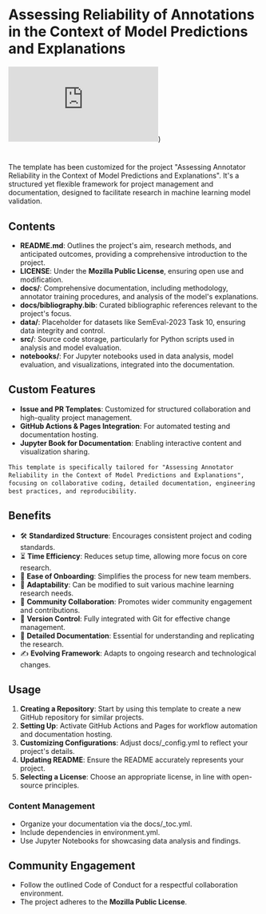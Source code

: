 # Assessing Reliability of Annotations in the Context of Model Predictions and Explanations

![Model Struture](https://github.com/hadimh93/Explainable_Annotations_Reliability/blob/main/reports/figures/model.pdf))

# 

The template has been customized for the project "Assessing Annotator Reliability in the Context of Model Predictions and Explanations". It's a structured yet flexible framework for project management and documentation, designed to facilitate research in machine learning model validation.

## Contents

- **README.md**: Outlines the project's aim, research methods, and anticipated outcomes, providing a comprehensive introduction to the project.
- **LICENSE**: Under the **Mozilla Public License**, ensuring open use and modification.
- **docs/**: Comprehensive documentation, including methodology, annotator training procedures, and analysis of the model's explanations.
- **docs/bibliography.bib**: Curated bibliographic references relevant to the project's focus.
- **data/**: Placeholder for datasets like SemEval-2023 Task 10, ensuring data integrity and control.
- **src/**: Source code storage, particularly for Python scripts used in analysis and model evaluation.
- **notebooks/**: For Jupyter notebooks used in data analysis, model evaluation, and visualizations, integrated into the documentation.

## Custom Features

- **Issue and PR Templates**: Customized for structured collaboration and high-quality project management.
- **GitHub Actions & Pages Integration**: For automated testing and documentation hosting.
- **Jupyter Book for Documentation**: Enabling interactive content and visualization sharing.

```{important}
This template is specifically tailored for "Assessing Annotator Reliability in the Context of Model Predictions and Explanations", focusing on collaborative coding, detailed documentation, engineering best practices, and reproducibility.
```

## Benefits

- 🛠️ **Standardized Structure**: Encourages consistent project and coding standards.
- ⏳ **Time Efficiency**: Reduces setup time, allowing more focus on core research.
- 🚀 **Ease of Onboarding**: Simplifies the process for new team members.
- 🎨 **Adaptability**: Can be modified to suit various machine learning research needs.
- 🤝 **Community Collaboration**: Promotes wider community engagement and contributions.
- 🔄 **Version Control**: Fully integrated with Git for effective change management.
- 📖 **Detailed Documentation**: Essential for understanding and replicating the research.
- ✍️ **Evolving Framework**: Adapts to ongoing research and technological changes.

## Usage

1. **Creating a Repository**: Start by using this template to create a new GitHub repository for similar projects.
2. **Setting Up**: Activate GitHub Actions and Pages for workflow automation and documentation hosting.
3. **Customizing Configurations**: Adjust docs/_config.yml to reflect your project's details.
4. **Updating README**: Ensure the README accurately represents your project.
5. **Selecting a License**: Choose an appropriate license, in line with open-source principles.

### Content Management

- Organize your documentation via the docs/_toc.yml.
- Include dependencies in environment.yml.
- Use Jupyter Notebooks for showcasing data analysis and findings.

## Community Engagement

- Follow the outlined Code of Conduct for a respectful collaboration environment.
- The project adheres to the **Mozilla Public License**.

 
